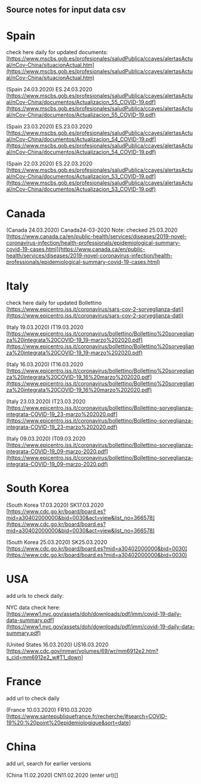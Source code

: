 Source notes for input data csv
--------------------------------
# Spain
check here daily for updated documents:
[https://www.mscbs.gob.es/profesionales/saludPublica/ccayes/alertasActual/nCov-China/situacionActual.htm](https://www.mscbs.gob.es/profesionales/saludPublica/ccayes/alertasActual/nCov-China/situacionActual.htm)

(Spain 24.03.2020)
ES.24.03.2020
[https://www.mscbs.gob.es/profesionales/saludPublica/ccayes/alertasActual/nCov-China/documentos/Actualizacion_55_COVID-19.pdf](https://www.mscbs.gob.es/profesionales/saludPublica/ccayes/alertasActual/nCov-China/documentos/Actualizacion_55_COVID-19.pdf)

(Spain 23.03.2020)
ES.23.03.2020
[https://www.mscbs.gob.es/profesionales/saludPublica/ccayes/alertasActual/nCov-China/documentos/Actualizacion_54_COVID-19.pdf](https://www.mscbs.gob.es/profesionales/saludPublica/ccayes/alertasActual/nCov-China/documentos/Actualizacion_54_COVID-19.pdf)

(Spain 22.03.2020)
ES.22.03.2020
[https://www.mscbs.gob.es/profesionales/saludPublica/ccayes/alertasActual/nCov-China/documentos/Actualizacion_53_COVID-19.pdf](https://www.mscbs.gob.es/profesionales/saludPublica/ccayes/alertasActual/nCov-China/documentos/Actualizacion_53_COVID-19.pdf)

# Canada
(Canada 24.03.2020)
Canada24-03-2020
Note: checked 25.03.2020
[https://www.canada.ca/en/public-health/services/diseases/2019-novel-coronavirus-infection/health-professionals/epidemiological-summary-covid-19-cases.html](https://www.canada.ca/en/public-health/services/diseases/2019-novel-coronavirus-infection/health-professionals/epidemiological-summary-covid-19-cases.html)

# Italy
check here daily for updated Bollettino [https://www.epicentro.iss.it/coronavirus/sars-cov-2-sorveglianza-dati](https://www.epicentro.iss.it/coronavirus/sars-cov-2-sorveglianza-dati)

(Italy 19.03.2020)
IT19.03.2020
[https://www.epicentro.iss.it/coronavirus/bollettino/Bollettino%20sorveglianza%20integrata%20COVID-19_19-marzo%202020.pdf](https://www.epicentro.iss.it/coronavirus/bollettino/Bollettino%20sorveglianza%20integrata%20COVID-19_19-marzo%202020.pdf)

(Italy 16.03.2020)
IT16.03.2020
[https://www.epicentro.iss.it/coronavirus/bollettino/Bollettino%20sorveglianza%20integrata%20COVID-19_16%20marzo%202020.pdf](https://www.epicentro.iss.it/coronavirus/bollettino/Bollettino%20sorveglianza%20integrata%20COVID-19_16%20marzo%202020.pdf)

(Italy 23.03.2020)
IT23.03.2020
[https://www.epicentro.iss.it/coronavirus/bollettino/Bollettino-sorveglianza-integrata-COVID-19_23-marzo%202020.pdf](https://www.epicentro.iss.it/coronavirus/bollettino/Bollettino-sorveglianza-integrata-COVID-19_23-marzo%202020.pdf)

(Italy 09.03.2020)
IT09.03.2020
[https://www.epicentro.iss.it/coronavirus/bollettino/Bollettino-sorveglianza-integrata-COVID-19_09-marzo-2020.pdf](https://www.epicentro.iss.it/coronavirus/bollettino/Bollettino-sorveglianza-integrata-COVID-19_09-marzo-2020.pdf)

# South Korea
(South Korea 17.03.2020)
SK17.03.2020
[https://www.cdc.go.kr/board/board.es?mid=a30402000000&bid=0030&act=view&list_no=366578](https://www.cdc.go.kr/board/board.es?mid=a30402000000&bid=0030&act=view&list_no=366578)

(South Korea 25.03.2020)
SK25.03.2020
[https://www.cdc.go.kr/board/board.es?mid=a30402000000&bid=0030](https://www.cdc.go.kr/board/board.es?mid=a30402000000&bid=0030)

# USA
add urls to check daily:

NYC data check here: 
[https://www1.nyc.gov/assets/doh/downloads/pdf/imm/covid-19-daily-data-summary.pdf](https://www1.nyc.gov/assets/doh/downloads/pdf/imm/covid-19-daily-data-summary.pdf)

(United States 16.03.2020)
US16.03.2020
[https://www.cdc.gov/mmwr/volumes/69/wr/mm6912e2.htm?s_cid=mm6912e2_w#T1_down]

# France
add url to check daily

(France 10.03.2020)
FR10.03.2020
[https://www.santepubliquefrance.fr/recherche/#search=COVID-19%20:%20point%20epidemiologique&sort=date]

# China
add url, search for earlier versions

(China 11.02.2020)
CN11.02.2020
(enter url)[]


